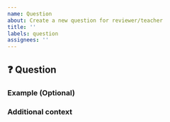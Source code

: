```yaml
---
name: Question
about: Create a new question for reviewer/teacher
title: ''
labels: question
assignees: ''
---
```


## ❓ Question

<!-- A clear and concise description of question. -->

### Example (Optional)

<!-- A simple example or demonstration describes the following question. -->

### Additional context

<!-- Add any other context about the problem here. -->

